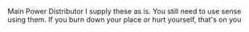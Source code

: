 Main Power Distributor
I supply these as is. You still need to use sense using them. If you burn down your place or hurt yourself, that's on you
